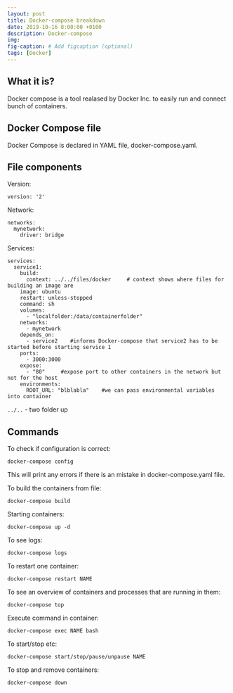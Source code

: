 ```yaml
---
layout: post
title: Docker-compose breakdown
date: 2019-10-16 8:00:00 +0100
description: Docker-compose
img: 
fig-caption: # Add figcaption (optional)
tags: [Docker]
---
```


## What it is?

Docker compose is a tool realased by Docker Inc. to easily run and connect bunch of containers.

## Docker Compose file

Docker Compose is declared in YAML file, docker-compose.yaml.

## File components

Version:
```
version: '2'
```

Network:
```
networks:
  mynetwork:
    driver: bridge
```

Services:
```
services:
  service1:
    build:
      context: ../../files/docker     # context shows where files for building an image are
    image: ubuntu
    restart: unless-stopped
    command: sh
    volumes:
      - "localfolder:/data/containerfolder"
    networks:
      - mynetwork
    depends_on:
      - service2    #informs Docker-compose that service2 has to be started before starting service 1
    ports:
      - 3000:3000
    expose: 
      - "80"     #expose port to other containers in the network but not for the host
    environments:
      ROOT_URL: "blblabla"    #we can pass environmental variables into container

```


`../..` - two folder up

## Commands

To check if configuration is correct:
```
docker-compose config
```
This will print any errors if there is an mistake in docker-compose.yaml file.


To build the containers from file:
```
docker-compose build
```

Starting containers:
```
docker-compose up -d
```

To see logs:
```
docker-compose logs
```

To restart one container:
```
docker-compose restart NAME
```

To see an overview of containers and processes that are running in them:
```
docker-compose top
```

Execute command in container:
```
docker-compose exec NAME bash
```

To start/stop etc:
```
docker-compose start/stop/pause/unpause NAME
```

To stop and remove containers:
```
docker-compose down
```



